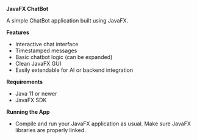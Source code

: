 **JavaFX ChatBot**

A simple ChatBot application built using JavaFX.

**Features**

- Interactive chat interface
- Timestamped messages
- Basic chatbot logic (can be expanded)
- Clean JavaFX GUI
- Easily extendable for AI or backend integration

**Requirements**
- Java 11 or newer
- JavaFX SDK

**Running the App**
- Compile and run your JavaFX application as usual. Make sure JavaFX libraries are properly linked.
